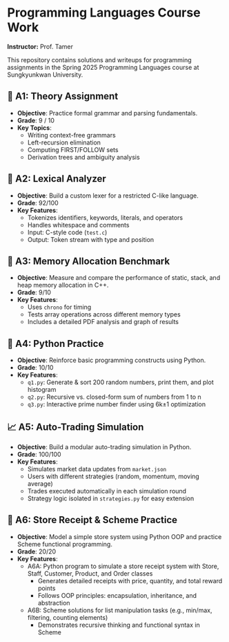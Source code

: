 # Programming Languages Course Work

**Instructor:** Prof. Tamer

This repository contains solutions and writeups for programming assignments in the Spring 2025 Programming Languages course at Sungkyunkwan University.


## 📘 A1: Theory Assignment

- **Objective**: Practice formal grammar and parsing fundamentals.
- **Grade**: 9 / 10
- **Key Topics**:
  * Writing context-free grammars
  * Left-recursion elimination
  * Computing FIRST/FOLLOW sets
  * Derivation trees and ambiguity analysis


## 🔬 A2: Lexical Analyzer

- **Objective**: Build a custom lexer for a restricted C-like language.
- **Grade**: 92/100
- **Key Features**:
  * Tokenizes identifiers, keywords, literals, and operators
  * Handles whitespace and comments
  * Input: C-style code (`test.c`)
  * Output: Token stream with type and position

## 🧠 A3: Memory Allocation Benchmark

- **Objective**: Measure and compare the performance of static, stack, and heap memory allocation in C++.
- **Grade**: 9/10
- **Key Features**:
  * Uses `chrono` for timing
  * Tests array operations across different memory types
  * Includes a detailed PDF analysis and graph of results


## 🐍 A4: Python Practice

- **Objective**: Reinforce basic programming constructs using Python.
- **Grade**: 10/10
- **Key Features**:
  * `q1.py`: Generate & sort 200 random numbers, print them, and plot histogram
  * `q2.py`: Recursive vs. closed-form sum of numbers from 1 to n
  * `q3.py`: Interactive prime number finder using 6k±1 optimization


## 📈 A5: Auto-Trading Simulation

- **Objective**: Build a modular auto-trading simulation in Python.
- **Grade**: 100/100
- **Key Features**:
  * Simulates market data updates from `market.json`
  * Users with different strategies (random, momentum, moving average)
  * Trades executed automatically in each simulation round
  * Strategy logic isolated in `strategies.py` for easy extension


## 🛒 A6: Store Receipt & Scheme Practice

- **Objective**: Model a simple store system using Python OOP and practice Scheme functional programming.
- **Grade**: 20/20
- **Key Features**:
  - A6A: Python program to simulate a store receipt system with Store, Staff, Customer, Product, and Order classes
    - Generates detailed receipts with price, quantity, and total reward points
    - Follows OOP principles: encapsulation, inheritance, and abstraction
  - A6B: Scheme solutions for list manipulation tasks (e.g., min/max, filtering, counting elements)
    - Demonstrates recursive thinking and functional syntax in Scheme

